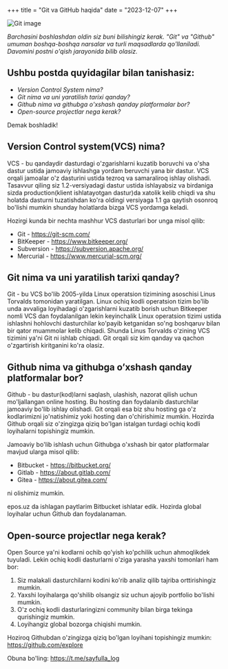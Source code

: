 +++
title = "Git va GitHub haqida"
date = "2023-12-07"
+++

![Git image](/images/git-github.jpg)

*Barchasini boshlashdan oldin siz buni bilishingiz kerak. "Git" va "Github" umuman boshqa-boshqa narsalar va turli maqsadlarda qo'llaniladi. Davomini postni o'qish jarayonida bilib olasiz.*

## Ushbu postda quyidagilar bilan tanishasiz:
- *Version Control System nima?*
- *Git nima va uni yaratilish tarixi qanday?*
- *Github nima va githubga o'xshash qanday platformalar bor?*
- *Open-source projectlar nega kerak?*

Demak boshladik!

## Version Control system(VCS) nima?
VCS - bu qandaydir dasturdagi o'zgarishlarni kuzatib boruvchi va o'sha dastur ustida jamoaviy ishlashga yordam beruvchi yana bir dastur. VCS orqali jamoalar o'z dasturini ustida tezroq va samaraliroq ishlay olishadi. Tasavvur qiling siz 1.2-versiyadagi dastur ustida ishlayabsiz va birdaniga sizda production(klient ishlatayotgan dastur)da xatolik kelib chiqdi va shu holatda dasturni tuzatishdan ko'ra oldingi versiyaga 1.1 ga qaytish osonroq bo'lishi mumkin shunday holatlarda bizga VCS yordamga keladi.

Hozirgi kunda bir nechta mashhur VCS dasturlari bor unga misol qilib:
- Git - https://git-scm.com/
- BitKeeper - https://www.bitkeeper.org/
- Subversion - https://subversion.apache.org/
- Mercurial - https://www.mercurial-scm.org/


## Git nima va uni yaratilish tarixi qanday?

Git - bu VCS bo'lib 2005-yilda Linux operatsion tizimining asoschisi Linus Torvalds tomonidan yaratilgan. Linux ochiq kodli operatsion tizim bo'lib unda avvaliga loyihadagi o'zgarishlarni kuzatib borish uchun Bitkeeper nomli VCS dan foydalanilgan lekin keyinchalik Linux operatsion tizimi ustida ishlashni hohlovchi dasturchilar ko'payib ketganidan so'ng boshqaruv bilan bir qator muammolar kelib chiqadi. Shunda Linus Torvalds o'zining VCS tizimini ya'ni Git ni ishlab chiqadi. Git orqali siz kim qanday va qachon o'zgartirish kiritganini ko'ra olasiz.

## Github nima va githubga o’xshash qanday platformalar bor?

Github - bu dastur(kod)larni saqlash, ulashish, nazorat qilish uchun mo'ljallangan online hosting. Bu hosting dan foydalanib dasturchilar jamoaviy bo'lib ishlay olishadi. Git orqali esa biz shu hosting ga o'z kodlarimizni jo'natishimiz yoki hosting dan o'chirishimiz mumkin. Hozirda Github orqali siz o'zingizga qiziq bo'lgan istalgan turdagi ochiq kodli loyihalarni topishingiz mumkin. 

Jamoaviy bo'lib ishlash uchun Githubga o'xshash bir qator platformalar mavjud ularga misol qilib:
- Bitbucket - https://bitbucket.org/
- Gitlab - https://about.gitlab.com/
- Gitea - https://about.gitea.com/

ni olishimiz mumkin.

epos.uz da ishlagan paytlarim Bitbucket ishlatar edik. Hozirda global loyihalar uchun Github dan foydalanaman.

## Open-source projectlar nega kerak?
Open Source ya'ni kodlarni ochib qo'yish ko'pchilik uchun ahmoqlikdek tuyuladi. Lekin ochiq kodli dasturlarni o'ziga yarasha yaxshi tomonlari ham bor:
1. Siz malakali dasturchilarni kodini ko'rib analiz qilib tajriba orttirishingiz mumkin.
2. Yaxshi loyihalarga qo'shilib olsangiz siz uchun ajoyib portfolio bo'lishi mumkin.
3. O'z ochiq kodli dasturlaringizni community bilan birga tekinga qurishingiz mumkin.
4. Loyihangiz global bozorga chiqishi mumkin.

Hoziroq Githubdan o'zingizga qiziq bo'lgan loyihani topishingiz mumkin: https://github.com/explore

Obuna bo'ling: https://t.me/sayfulla_log